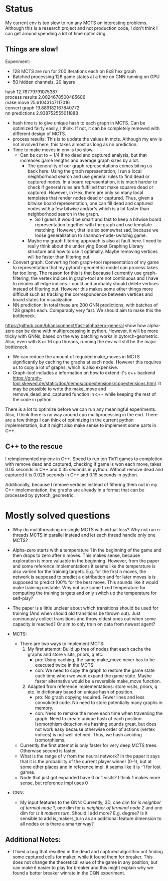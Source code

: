 # Status
<!-- **Bitter Truth: Alpha zero requires a very fast environment to collect enough training data through MCTS. With an efficient board representation, making a move comes down to a single bitwise xor. It is impossible to match that speed with a graph representation, no matter how well I optimize.** -->
<!-- + Question to Gopika: Do you need to manipulate graphs when training you GNNs? How do you represent them, what frameworks do you use? -->
<!-- + Even without dead and captured removal, we need to remove a vertex and connect all it's neighbors when the maker makes a move. -->
<!-- + Checking if the breaker has won requires a depth-first-search through the whole graph which is slow. We could fix that by keeping maker and breaker representation, but this would also double the move time. -->
My current env is too slow to run any MCTS on interesting problems. Although this is a research project and not production code, I don't think I can get around spending a lot of time optimizing.

## Things are slow!
Experiment:
+ 128 MCTS are run for 200 Iterations each on 8x8 hex graph
+ Batched processing 128 game states at a time on GNN running on GPU
+ 50 hidden channels, 20 layers

hash 12.76779791075387  
process results 2.0024678500485606  
make move 25.61043147117016  
convert graph 19.889182167840772  
nn predictions 2.938752555011888  

+ hash time is to give unique hash to each graph in MCTS. Can be optimized fairly easily, I think. If not, it can be completely removed with different design of MCTS.
+ process results: This is to update the values in mcts. Although my env is not involved here, this takes almost as long as nn prediction.
+ Time to make moves in env is too slow.
  - Can be cut to ~ 1/4 if no dead and captured analysis, but that increases game lengths and average graph sizes by a lot.
	- The generality of our graph representations comes biting us back here. Using the graph representation, I run a local neighborhood search and use general rules to find dead or captured nodes. In a board representation, it is much harder to check if general rules are fulfilled that make squares dead or captured. However, in Hex, there are only so many local templates that render nodes dead or captured. Thus, given a bitwise board representation, one can fill dead and captured nodes with a few bitwise and/or's which is a lot faster than neighborhood search in the graph.
		* So I guess it would be smart and fast to keep a bitwise board representation together with the graph and use template matching. However, that is also somewhat sad, because we loose generalization to shannon-node-switchig game.
	- Maybe my graph filtering approach is also at fault here. I need to really think about the underlying Boost Graphing Library structure and how to use it optimally. Maybe removing vertices will be faster than filtering out.
+ Convert graph: Converting from graph-tool representation of my game to representation that my pytorch-geometric model can process takes far too long. The reason for this is that because I currently use graph-filtering, the vertex indices in graph-tool are not continuous and I have to reindex all edge indices. I could and probably should delete vertices instead of filtering out. However this makes some other things more difficult such as tracking the correspondence between vertices and board states for visualization.
+ NN prediction: In total these are 200 GNN predictions, with batches of 128 graphs each. Comparably very fast. We should aim to make this the bottleneck.

https://github.com/bhansconnect/fast-alphazero-general show how alpha-zero can be done with multiprocessing in python. However, it will be more tricky with GNNs, based on the way batching works in pytorch-geometric. Also, even with 8 or 16 cpu threads, running the env will still be the major bottleneck.

+ We can reduce the amount of required make\_moves in MCTS significantly by caching the graphs at each node. However this requires us to copy a lot of graphs, which is also expensive.
+ Graph-tool includes a information on how to extend it's c++ backend https://graph-tool.skewed.de/static/doc/demos/cppextensions/cppextensions.html. It may be possible to write the make\_move and remove\_dead\_and\_captured function in c++ while keeping the rest of the code in python.

There is a lot to optimize before we can run any meaningful experiments. Also, I think there is no way around cpu multiprocessing in the end. There are a few things I can think of optimizing in the current python implementation, but it might also make sense to implement some parts in C++.

## C++ to the rescue
I reimplemented my env in C++. Speed to run ten 11x11 games to completion with remove dead and captured, checking if game is won each move, takes 0.05 seconds in C++ and 0.35 seconds in python. Without remove dead and captured it is 0.025 seconds in C++ and 0.19 seconds in python.

Additionally, because I remove vertices instead of filtering them out in my C++ implementation, the graphs are already in a format that can be processed by pytorch\_geometric.

# Mostly solved questions
+ Why do multithreading on single MCTS with virtual loss? Why not run n-threads MCTS in parallel instead and let each thread handle only one MCTS?
+ Alpha-zero starts with a temperature 1 in the beginning of the game and then drops to zero after n moves. This makes sense, because exploration is more valuable in the beginning. However, from the paper and some reference implementations it seems like the temperature is also variied for the training targets. E.g. for the first n moves, the network is supposed to predict a distribution and for later moves is is supposed to predict 100% for the best move. This sounds like it would make training unstable. Why not use some fixed temperature for computing the training targets and only switch up the temperature for self-play?
+ The paper is a little unclear about which transitions should be used for training (And when should old transitions be thrown out). Just coninuously collect transitions and throw oldest ones out when some capacity is reached? Or aim to only train on data from newest agent?
+ MCTS:
	- There are two ways to implement MCTS:
		1. My first attempt: Build up tree of nodes that each cache the graphs and store visits, priors, q etc.
			* pro: Using caching, the same make_move never has to be executed twice in the MCTS
			* con: We need to copy the graph to restore the game state each time when we want expand the game state. Maybe faster alternative would be a reversible make_move function.
		2. Adapted from reference implementations: store visits, priors, q etc. in dictionary based on unique hash of position.
			* pro: No graph copying required. Fewer lines and less convoluted code. No need to store potentially many graphs in memory.
			* con: Need to remake the move each time when traversing the graph. Need to create unique hash of each position. Isomorphism detection via hashing sounds great, but does not work easy because otherwise order of actions (vertex indices) is not well defined. Thus, we hash avoiding isomorphisms.
	- Currently the first attempt is only faster for very deep MCTS trees. Otherwise second is faster.
	- What is the range of v from the neural network? In the paper it says that it is the probability of the current player winner (0-1), but at some other places and in reference impl. it seems like it is -1 for lost games.
	- Node that just got expanded have 0 or 1 visits? I think 1 makes more sense, but reference impl uses 0

+ GNN:
	- My input features to the GNN: Currently, 3D, one dim for *is neighbor of termial node 1*, one dim for *is neighbor of terminal node 2* and one dim for *Is it makers turn*. Should I add more? E.g. degree? Is it sensible to add is\_makers\_turn as an additional feature dimension to all nodes or is there a smarter way?

## Additional Notes:
+ I fixed a bug that resulted in the dead and captured algorithm not finding some captured cells for maker, while it found them for breaker. This does not change the theoretical value of the game in any position, but can make it easier to play for breaker and this might explain why we found a better breaker winrate in the DQN experiment.
